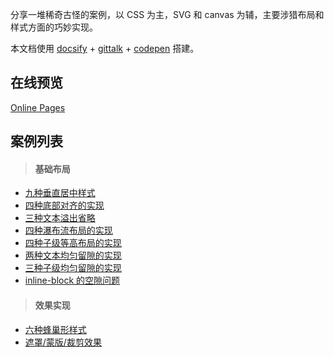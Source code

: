 分享一堆稀奇古怪的案例，以 CSS 为主，SVG 和 canvas 为辅，主要涉猎布局和样式方面的巧妙实现。

本文档使用 [docsify](https://docsify.js.org/#/?id=docsify) + [gittalk](https://github.com/gitalk/gitalk) + [codepen](https://codepen.io/foreverZ133/collections/popular/) 搭建。

## 在线预览

[Online Pages](https://foreverz133.github.io/demo-preview/)

## 案例列表
> #### 基础布局

* [九种垂直居中样式](./pages/vertical-center.md)
* [四种底部对齐的实现](./pages/child-align-bottom.md)
* [三种文本溢出省略](./pages/text-overflow.md)
* [四种瀑布流布局的实现](./pages/masonry.md)
* [四种子级等高布局的实现](./pages/child-same-height.md)
* [两种文本均匀留隙的实现](./pages/text-align-justify.md)
* [三种子级均匀留隙的实现](./pages/child-align-justify.md)
* [inline-block 的空隙问题](./pages/inline-block-spacing.md)

> #### 效果实现

* [六种蜂巢形样式](./pages/honeycomb.md)
* [遮罩/蒙版/裁剪效果](./pages/css-mask.md)